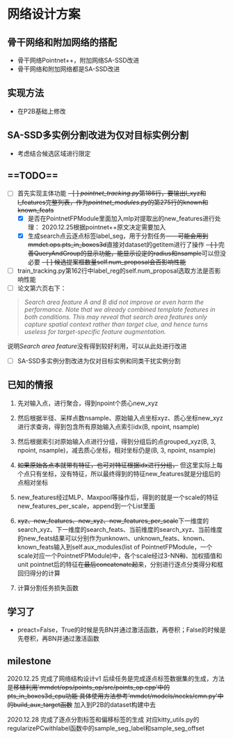 # 网络设计方案

## 骨干网络和附加网络的搭配

- 骨干网络Pointnet++，附加网络SA-SSD改进
- 骨干网络和附加网络都是SA-SSD改进

## 实现方法

- 在P2B基础上修改

## SA-SSD多实例分割改进为仅对目标实例分割

- 考虑结合候选区域进行限定

## ==TODO==

- [ ] 首先实现主体功能
  ~~- [ ]  *pointnet_tracking.py*第186行，要输出l_xyz和l_features完整列表，作为*pointnet_modules.py*的第275行的known和known_feats~~
  - [x]  是否在PointnetFPModule里面加入mlp对提取出的new_features进行处理：
            2020.12.25根据pointnet++原文决定需要加入
  - [x] 生成search点云逐点标签label_seg，用于分割任务——~~可能会用到mmdet.ops.pts_in_boxes3d~~直接对dataset的getitem进行了操作
~~- [ ] 完善QueryAndGroup的显示功能，能显示设定的radius和nsample~~可以但没必要
~~- [ ] 候选提案框数量self.num_proposal会否影响性能~~
- [ ] train_tracking.py第162行中label_reg的self.num_proposal选取方法是否影响性能
- [ ] 论文第六页右下：

 >_Search area feature A and B did not improve or even harm the performance.  Note that we already combined template features in both conditions. This may reveal that search area features only capture spatial context rather than target clue, and hence turns useless for target-specific feature augmentation._

  说明*Search area feature*没有得到较好利用，可以从此处进行改进

- [ ] SA-SSD多实例分割改进为仅对目标实例和同类干扰实例分割

## 已知的情报

1. 先对输入点，进行聚合，得到npoint个质心new_xyz

2. 然后根据半径、采样点数nsample、原始输入点坐标xyz、质心坐标new_xyz进行求查询，得到包含所有原始输入点索引idx(B, npoint, nsample)

3. 然后根据索引对原始输入点进行分组，得到分组后的点grouped_xyz(B, 3, npoint, nsample)，减去质心坐标，相对坐标仍是(B, 3, npoint, nsample)

4. ~~如果原始各点本就带有特征，也可对特征根据idx进行分组，~~ 但这里实际上每个点只有坐标，没有特征，所以最终得到的特征new_features就是分组后的点相对坐标

5. new_features经过MLP、Maxpool等操作后，得到的就是一个scale的特征new_features_per_scale，append到一个List里面

6. ~~xyz、new_features、new_xyz、new_features_per_scale~~下一维度的search_xyz、下一维度的search_feats、当前维度的search_xyz、当前维度的new_feats结果可以分别作为unknown、unknown_feats、known、known_feats输入到self.aux_modules(list of PointnetFPModule，一个scale对应一个PointnetFPModule)中，各个scale经过3-NN~~和~~、加权插值和unit pointnet后的特征~~在最后concatenate起来~~，分别进行逐点分类得分和框回归得分的计算

7. 计算分割任务损失函数

## 学习了

- preact=False，True的时候是先BN并通过激活函数，再卷积；False的时候是先卷积，再BN并通过激活函数

## milestone

2020.12.25
完成了网络结构设计v1
后续任务是完成逐点标签数据集的生成，方法是~~移植利用'mmdet/ops/points_op/src/points_op.cpp'中的pts_in_boxes3d_cpu功能
具体使用方法参考'mmdet/models/necks/cmn.py'中的build_aux_target函数~~
加入到P2B的dataset构建中去

2020.12.28
完成了逐点分割标签和偏移标签的生成
对应kitty_utils.py的regularizePCwithlabel函数中的sample_seg_label和sample_seg_offset
